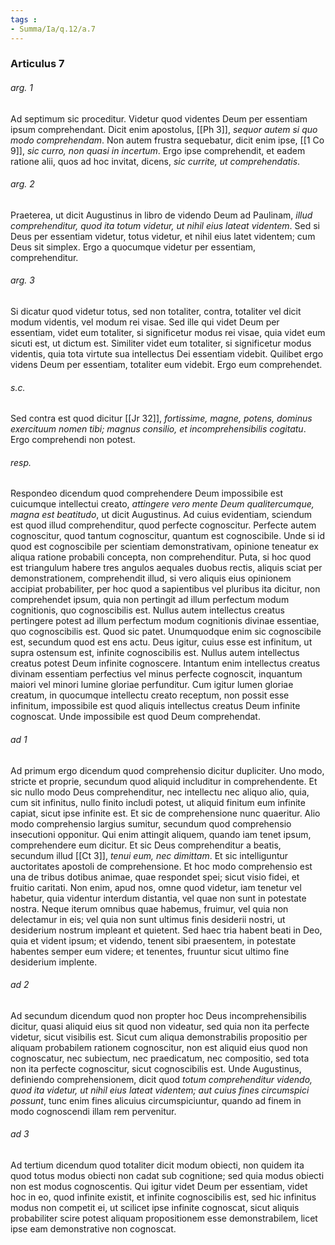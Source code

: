 ```yaml
---
tags : 
- Summa/Ia/q.12/a.7
---
```


### Articulus 7

###### arg. 1
Ad septimum sic proceditur. Videtur quod videntes Deum per essentiam ipsum comprehendant. Dicit enim apostolus, [[Ph 3]], *sequor autem si quo modo comprehendam*. Non autem frustra sequebatur, dicit enim ipse, [[1 Co 9]], *sic curro, non quasi in incertum*. Ergo ipse comprehendit, et eadem ratione alii, quos ad hoc invitat, dicens, *sic currite, ut comprehendatis*.

###### arg. 2
Praeterea, ut dicit Augustinus in libro de videndo Deum ad Paulinam, *illud comprehenditur, quod ita totum videtur, ut nihil eius lateat videntem*. Sed si Deus per essentiam videtur, totus videtur, et nihil eius latet videntem; cum Deus sit simplex. Ergo a quocumque videtur per essentiam, comprehenditur.

###### arg. 3
Si dicatur quod videtur totus, sed non totaliter, contra, totaliter vel dicit modum videntis, vel modum rei visae. Sed ille qui videt Deum per essentiam, videt eum totaliter, si significetur modus rei visae, quia videt eum sicuti est, ut dictum est. Similiter videt eum totaliter, si significetur modus videntis, quia tota virtute sua intellectus Dei essentiam videbit. Quilibet ergo videns Deum per essentiam, totaliter eum videbit. Ergo eum comprehendet.

###### s.c.
Sed contra est quod dicitur [[Jr 32]], *fortissime, magne, potens, dominus exercituum nomen tibi; magnus consilio, et incomprehensibilis cogitatu*. Ergo comprehendi non potest.

###### resp.
Respondeo dicendum quod comprehendere Deum impossibile est cuicumque intellectui creato, *attingere vero mente Deum qualitercumque, magna est beatitudo*, ut dicit Augustinus. Ad cuius evidentiam, sciendum est quod illud comprehenditur, quod perfecte cognoscitur. Perfecte autem cognoscitur, quod tantum cognoscitur, quantum est cognoscibile. Unde si id quod est cognoscibile per scientiam demonstrativam, opinione teneatur ex aliqua ratione probabili concepta, non comprehenditur. Puta, si hoc quod est triangulum habere tres angulos aequales duobus rectis, aliquis sciat per demonstrationem, comprehendit illud, si vero aliquis eius opinionem accipiat probabiliter, per hoc quod a sapientibus vel pluribus ita dicitur, non comprehendet ipsum, quia non pertingit ad illum perfectum modum cognitionis, quo cognoscibilis est. Nullus autem intellectus creatus pertingere potest ad illum perfectum modum cognitionis divinae essentiae, quo cognoscibilis est. Quod sic patet. Unumquodque enim sic cognoscibile est, secundum quod est ens actu. Deus igitur, cuius esse est infinitum, ut supra ostensum est, infinite cognoscibilis est. Nullus autem intellectus creatus potest Deum infinite cognoscere. Intantum enim intellectus creatus divinam essentiam perfectius vel minus perfecte cognoscit, inquantum maiori vel minori lumine gloriae perfunditur. Cum igitur lumen gloriae creatum, in quocumque intellectu creato receptum, non possit esse infinitum, impossibile est quod aliquis intellectus creatus Deum infinite cognoscat. Unde impossibile est quod Deum comprehendat.

###### ad 1
Ad primum ergo dicendum quod comprehensio dicitur dupliciter. Uno modo, stricte et proprie, secundum quod aliquid includitur in comprehendente. Et sic nullo modo Deus comprehenditur, nec intellectu nec aliquo alio, quia, cum sit infinitus, nullo finito includi potest, ut aliquid finitum eum infinite capiat, sicut ipse infinite est. Et sic de comprehensione nunc quaeritur. Alio modo comprehensio largius sumitur, secundum quod comprehensio insecutioni opponitur. Qui enim attingit aliquem, quando iam tenet ipsum, comprehendere eum dicitur. Et sic Deus comprehenditur a beatis, secundum illud [[Ct 3]], *tenui eum, nec dimittam*. Et sic intelliguntur auctoritates apostoli de comprehensione. Et hoc modo comprehensio est una de tribus dotibus animae, quae respondet spei; sicut visio fidei, et fruitio caritati. Non enim, apud nos, omne quod videtur, iam tenetur vel habetur, quia videntur interdum distantia, vel quae non sunt in potestate nostra. Neque iterum omnibus quae habemus, fruimur, vel quia non delectamur in eis; vel quia non sunt ultimus finis desiderii nostri, ut desiderium nostrum impleant et quietent. Sed haec tria habent beati in Deo, quia et vident ipsum; et videndo, tenent sibi praesentem, in potestate habentes semper eum videre; et tenentes, fruuntur sicut ultimo fine desiderium implente.

###### ad 2
Ad secundum dicendum quod non propter hoc Deus incomprehensibilis dicitur, quasi aliquid eius sit quod non videatur, sed quia non ita perfecte videtur, sicut visibilis est. Sicut cum aliqua demonstrabilis propositio per aliquam probabilem rationem cognoscitur, non est aliquid eius quod non cognoscatur, nec subiectum, nec praedicatum, nec compositio, sed tota non ita perfecte cognoscitur, sicut cognoscibilis est. Unde Augustinus, definiendo comprehensionem, dicit quod *totum comprehenditur videndo, quod ita videtur, ut nihil eius lateat videntem; aut cuius fines circumspici possunt*, tunc enim fines alicuius circumspiciuntur, quando ad finem in modo cognoscendi illam rem pervenitur.

###### ad 3
Ad tertium dicendum quod totaliter dicit modum obiecti, non quidem ita quod totus modus obiecti non cadat sub cognitione; sed quia modus obiecti non est modus cognoscentis. Qui igitur videt Deum per essentiam, videt hoc in eo, quod infinite existit, et infinite cognoscibilis est, sed hic infinitus modus non competit ei, ut scilicet ipse infinite cognoscat, sicut aliquis probabiliter scire potest aliquam propositionem esse demonstrabilem, licet ipse eam demonstrative non cognoscat.

